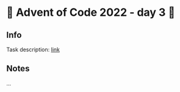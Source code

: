 # 🎄 Advent of Code 2022 - day 3 🎄

## Info

Task description: [link](https://adventfofcode.com/2022/day/3)

## Notes

...

